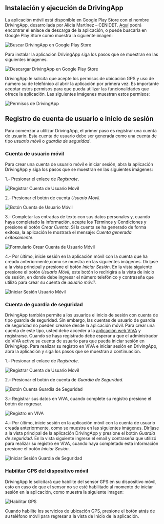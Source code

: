 ## Instalación y ejecución de DrivingApp

La aplicación móvil está disponible en Google Play Store con el nombre DrivingApp, desarrollada por Alicia Martínez – CENIDET. [Aquí](https://play.google.com/store/apps/details?id=mx.edu.cenidet.app) podrá encontrar el enlace de descarga de la aplicación, o puede buscarla en Google Play Store como muestra la siguiente imagen:

![Buscar DrivingApp en Google Play Store](img/drivingapp/descargaApp1.png)

Para instalar la aplicación DrivingApp siga los pasos que se muestran en las siguientes imágenes. 

![Descargar DrivingApp en Google Play Store](img/drivingapp/descargaApp1.png)

DrivingApp le solicita que acepte los permisos de ubicación GPS y uso de número su de telefónico al abrir la aplicación por primera vez. Es importante aceptar estos permisos para que pueda utilizar las funcionalidades que ofrece la aplicación. Las siguientes imágenes muestran estos permisos:

![Permisos de DrivingApp](img/drivingapp/permisosApp.png)

## Registro de cuenta de usuario e inicio de sesión

Para comenzar a utilizar DrivingApp, el primer paso es registrar una cuenta de usuario. Esta cuenta de usuario debe ser generada como una cuenta de tipo *usuario móvil* o *guardia de seguridad*.

### Cuenta de usuario móvil

Para crear una cuenta de usuario móvil e iniciar sesión, abra la aplicación DrivingApp y siga los pasos que se muestran en las siguientes imágenes:

1.- Presionar el enlace de *Regístrate*.

![Registrar Cuenta de Usuario Movil](img/drivingapp/registrate.png)

2.- Presionar el botón de cuenta *Usuario Móvil*.

![Botón Cuenta de Usuario Móvil](img/drivingapp/crearCuentaUsuarioMovil.png)

3.- Completar las entradas de texto con sus datos personales y, cuando haya completado la información, acepte los Términos y Condiciones y presione el botón *Crear Cuenta*. Si la cuenta se ha generado de forma exitosa, la aplicación le mostrará el mensaje: *Cuenta generada exitosamente*. 

![Formulario Crear Cuenta de Usuario Móvil](img/drivingapp/crearCuentaUsuarioMovilForm.png)

4.- Por último, inicie sesión en la aplicación móvil con la cuenta que ha creado anteriormente,como se muestra en las siguientes imágenes. Diríjase a la vista principal y presione el botón *Iniciar Sesión*. En la vista siguiente presione el botón *Usuario Móvil*, este botón lo redirigirá a la vista de inicio de sesión, en donde debe ingresar el número telefónico y contraseña que utilizó para crear su cuenta de *usuario móvil*.  

![Iniciar Sesión Usuario Móvil](img/drivingapp/iniciarSesionUsuarioMovil.png)

### Cuenta de guardia de seguridad

DrivingApp también permite a los usuarios el inicio de sesión con cuenta de tipo guardia de seguridad. Sin embargo, las cuentas de usuario de guardia de seguridad no pueden crearse desde la aplicación móvil. Para crear una cuenta de este tipo, usted debe acceder a la [aplicación web ViVA](https://viva-smartsdk.duckdns.org ) y registrarse. Cuando se haya registrado debe esperar a que el administrador de ViVA active su cuenta de usuario para que pueda iniciar sesión en DrivingApp. 
Para realizar su registro en ViVA e iniciar sesión en DrivingApp, abra la aplicación y siga los pasos que se muestran a continuación.

1.- Presionar el enlace de *Regístrate*.

![Registrar Cuenta de Usuario Movil](img/drivingapp/registrate.png)

2.- Presionar el botón de cuenta de *Guardia de Seguridad*.

![Botón Cuenta Guardia de Seguridad](img/drivingapp/crearCuentaGuardiaSeg.png)

3.- Registrar sus datos en ViVA, cuando complete su registro presione el botón de regresar.

![Registro en VIVA](img/drivingapp/registroVIVA.png)

4.-	Por último, inicie sesión en la aplicación móvil con la cuenta de usuario creada anteriormente, como se muestra en las siguientes imágenes. Diríjase a la vista principal de la aplicación DrivingApp y presione el botón *Guardia de seguridad*. En la vista siguiente ingrese el email y contraseña que utilizó para realizar su registro en ViVA, cuando haya completado esta información presione el botón *Iniciar Sesión*. 

![Iniciar Sesión Guardia de Seguridad](img/drivingapp/iniciarSesionGuardiaSeg.png)

### Habilitar GPS del dispositivo móvil

DrivingApp le solicitará que habilite del sensor GPS en su dispositivo móvil, esto en caso de que el sensor no se esté habilitado al momento de iniciar sesión en la aplicación, como muestra la siguiente imagen:

![Habilitar GPS](img/drivingapp/habilitarGPS.png)

Cuando habilite los servicios de ubicación GPS, presione el botón atrás de su teléfono móvil para regresar a la vista de Inicio de la aplicación.




